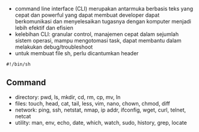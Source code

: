 - command line interface (CLI) merupakan antarmuka berbasis teks yang cepat dan powerful yang dapat membuat developer dapat berkomunikasi dan menyelesaikan tugasnya dengan komputer menjadi lebih efektif dan efisien
- kelebihan CLI: granular control, manajemen cepat dalam sejumlah sistem operasi, mampu mengotomasi task, dapat membantu dalam melakukan debug/troubleshoot
- untuk membuat file sh, perlu dicantumkan header
```shell
#!/bin/sh 
```

## Command

- directory: pwd, ls, mkdir, cd, rm, cp, mv, ln
- files: touch, head, cat, tail, less, vim, nano, chown, chmod, diff
- network: ping, ssh, netstat, nmap, ip addr, ifconfig, wget, curl, telnet, netcat
- utility: man, env, echo, date, which, watch, sudo, history, grep, locate